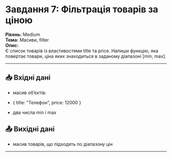 # Завдання 7: Фільтрація товарів за ціною

**Рівень:** Medium     
**Тема:** Масиви, filter  
**Опис:**  
Є список товарів із властивостями title та price.
Напиши функцію, яка повертає товари, ціна яких знаходиться в заданому діапазоні [min, max].

---

## 📥 Вхідні дані
- масив об’єктів:  

- { title: "Телефон", price: 12000 }  

- два числа min і max  

## 📤 Вихідні дані
- масив товарів, що підходять по діапазону цін

---